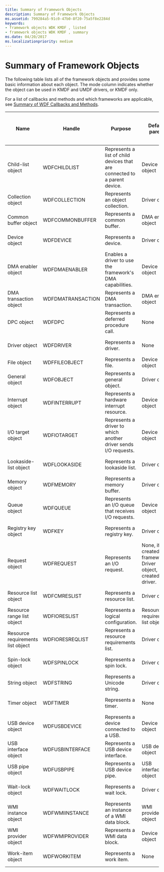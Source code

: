 ```yaml
---
title: Summary of Framework Objects
description: Summary of Framework Objects
ms.assetid: 799284a5-91c0-47b0-8f20-75a5f8e2284d
keywords:
- framework objects WDK KMDF , listed
- framework objects WDK KMDF , summary
ms.date: 04/20/2017
ms.localizationpriority: medium
---
```


# Summary of Framework Objects


The following table lists all of the framework objects and provides some basic information about each object. The mode column indicates whether the object can be used in KMDF and UMDF drivers, or KMDF only.

For a list of callbacks and methods and which frameworks are applicable, see [Summary of WDF Callbacks and Methods](https://msdn.microsoft.com/library/windows/hardware/dn265591).

|Name|Handle|Purpose|Default parent|Can driver override default parent?|Mode|Reference|
|--- |--- |--- |--- |--- |--- |--- |
|Child-list object|WDFCHILDLIST|Represents a list of child devices that are connected to a parent device.|Device object|No|KM|[WDF Child-List Object Reference](https://msdn.microsoft.com/library/windows/hardware/dn265624)|
|Collection object|WDFCOLLECTION|Represents an object collection.|Driver object|Yes|KM/UM|[WDF Collection Object Reference](https://msdn.microsoft.com/library/windows/hardware/dn265626)|
|Common buffer object|WDFCOMMONBUFFER|Represents a common buffer.|DMA enabler object|No|KM|[WDF Common Buffer Object Reference](https://msdn.microsoft.com/library/windows/hardware/dn265627)|
|Device object|WDFDEVICE|Represents a device.|Driver object|No|KM/UM|[WDF Device Object Reference](https://msdn.microsoft.com/library/windows/hardware/dn265631)|
|DMA enabler object|WDFDMAENABLER|Enables a driver to use the framework's DMA capabilities.|Device object|Yes|KM|[WDF DMA Object Reference](https://msdn.microsoft.com/library/windows/hardware/dn265634)|
|DMA transaction object|WDFDMATRANSACTION|Represents a DMA transaction.|DMA enabler object|No|KM|[WDF DMA Object Reference](https://msdn.microsoft.com/library/windows/hardware/dn265634)|
|DPC object|WDFDPC|Represents a deferred procedure call.|None|Yes|KM|[WDF DPC Object Reference](https://msdn.microsoft.com/library/windows/hardware/dn265635)|
|Driver object|WDFDRIVER|Represents a driver.|None|No|KM/UM|[WDF Driver Object Reference](https://msdn.microsoft.com/library/windows/hardware/dn265636)|
|File object|WDFFILEOBJECT|Represents a file.|Device object|No|KM/UM|[WDF File Object Reference](https://msdn.microsoft.com/library/windows/hardware/dn265638)|
|General object|WDFOBJECT|Represents a general object.|Driver object|Yes|KM/UM|[WDF General Object Reference](https://msdn.microsoft.com/library/windows/hardware/dn265639)|
|Interrupt object|WDFINTERRUPT|Represents a hardware interrupt resource.|Device object|Yes|KM/UM|[WDF Interrupt Object Reference](https://msdn.microsoft.com/library/windows/hardware/dn265640)|
|I/O target object|WDFIOTARGET|Represents a driver to which another driver sends I/O requests.|Device object|Yes|KM/UM|[WDF I/O Target Object Reference](https://msdn.microsoft.com/library/windows/hardware/dn265644)|
|Lookaside-list object|WDFLOOKASIDE|Represents a lookaside list.|Driver object|Yes|KM|[WDF Memory Object Reference](https://msdn.microsoft.com/library/windows/hardware/dn265645)|
|Memory object|WDFMEMORY|Represents a memory buffer.|Driver object|Yes|KM/UM|[WDF Memory Object Reference](https://msdn.microsoft.com/library/windows/hardware/dn265645)|
|Queue object|WDFQUEUE|Represents an I/O queue that receives I/O requests.|Device object|Yes|KM/UM|[WDF Queue Object Reference](https://msdn.microsoft.com/library/windows/hardware/dn265647)|
|Registry key object|WDFKEY|Represents a registry key.|Driver object|Yes|KM/UM|[WDF Registry Key Object Reference](https://msdn.microsoft.com/library/windows/hardware/dn265663)|
|Request object|WDFREQUEST|Represents an I/O request.|None, if created by framework. Driver object, if created by driver.|Yes, if created by driver.|KM/UM|[WDF Request Object Reference](https://msdn.microsoft.com/library/windows/hardware/dn265664)|
|Resource list object|WDFCMRESLIST|Represents a resource list.|Driver object|No|KM/UM|[WDF Resource Object Reference](https://msdn.microsoft.com/library/windows/hardware/dn265665)|
|Resource range list object|WDFIORESLIST|Represents a logical configuration.|Resource requirements list object|No|KM|[WDF Resource Object Reference](https://msdn.microsoft.com/library/windows/hardware/dn265665)|
|Resource requirements list object|WDFIORESREQLIST|Represents a resource requirements list.|Driver object|No|KM|[WDF Resource Object Reference](https://msdn.microsoft.com/library/windows/hardware/dn265665)|
|Spin-lock object|WDFSPINLOCK|Represents a spin lock.|Driver object|Yes|KM/UM|[WDF Synchronization Methods](https://msdn.microsoft.com/library/windows/hardware/dn265669)|
|String object|WDFSTRING|Represents a Unicode string.|Driver object|Yes|KM/UM|[WDF String Object Reference](https://msdn.microsoft.com/library/windows/hardware/dn265667)|
|Timer object|WDFTIMER|Represents a timer.|None|Yes|KM/UM|[WDF Timer Object Reference](https://msdn.microsoft.com/library/windows/hardware/dn265670)|
|USB device object|WDFUSBDEVICE|Represents a device connected to a USB.|Device object|No|KM/UM|[WDF USB Reference](https://msdn.microsoft.com/library/windows/hardware/dn265671)|
|USB interface object|WDFUSBINTERFACE|Represents a USB device interface.|USB device object|No|KM/UM|[WDF USB Reference](https://msdn.microsoft.com/library/windows/hardware/dn265671)|
|USB pipe object|WDFUSBPIPE|Represents a USB device pipe.|USB interface object|No|KM/UM|[WDF USB Reference](https://msdn.microsoft.com/library/windows/hardware/dn265671)|
|Wait-lock object|WDFWAITLOCK|Represents a wait lock.|Driver object|Yes|KM/UM|[WDF Synchronization Methods](https://msdn.microsoft.com/library/windows/hardware/dn265669)|
|WMI instance object|WDFWMIINSTANCE|Represents an instance of a WMI data block.|WMI provider object|No|KM|[WDF WMI Reference](https://msdn.microsoft.com/library/windows/hardware/dn265672)|
|WMI provider object|WDFWMIPROVIDER|Represents a WMI data block.|Device object|No|KM|[WDF WMI Reference](https://msdn.microsoft.com/library/windows/hardware/dn265672)|
|Work-item object|WDFWORKITEM|Represents a work item.|None|Yes|KM/UM|[WDF Work-Item Object Reference](https://msdn.microsoft.com/library/windows/hardware/dn265673)|


 

 

 





